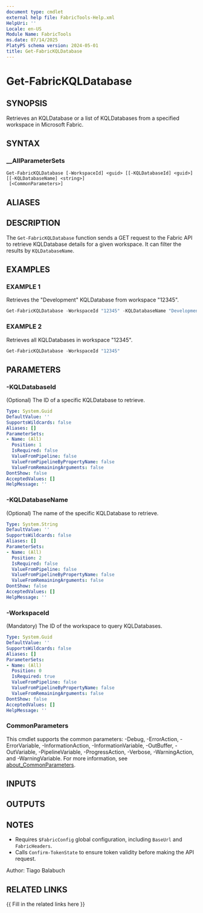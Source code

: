 ```yaml
---
document type: cmdlet
external help file: FabricTools-Help.xml
HelpUri: ''
Locale: en-US
Module Name: FabricTools
ms.date: 07/14/2025
PlatyPS schema version: 2024-05-01
title: Get-FabricKQLDatabase
---
```


# Get-FabricKQLDatabase

## SYNOPSIS

Retrieves an KQLDatabase or a list of KQLDatabases from a specified workspace in Microsoft Fabric.

## SYNTAX

### __AllParameterSets

```
Get-FabricKQLDatabase [-WorkspaceId] <guid> [[-KQLDatabaseId] <guid>] [[-KQLDatabaseName] <string>]
 [<CommonParameters>]
```

## ALIASES

## DESCRIPTION

The `Get-FabricKQLDatabase` function sends a GET request to the Fabric API to retrieve KQLDatabase details for a given workspace.
It can filter the results by `KQLDatabaseName`.

## EXAMPLES

### EXAMPLE 1

Retrieves the "Development" KQLDatabase from workspace "12345".

```powershell
Get-FabricKQLDatabase -WorkspaceId "12345" -KQLDatabaseName "Development"
```

### EXAMPLE 2

Retrieves all KQLDatabases in workspace "12345".

```powershell
Get-FabricKQLDatabase -WorkspaceId "12345"
```

## PARAMETERS

### -KQLDatabaseId

(Optional) The ID of a specific KQLDatabase to retrieve.

```yaml
Type: System.Guid
DefaultValue: ''
SupportsWildcards: false
Aliases: []
ParameterSets:
- Name: (All)
  Position: 1
  IsRequired: false
  ValueFromPipeline: false
  ValueFromPipelineByPropertyName: false
  ValueFromRemainingArguments: false
DontShow: false
AcceptedValues: []
HelpMessage: ''
```

### -KQLDatabaseName

(Optional) The name of the specific KQLDatabase to retrieve.

```yaml
Type: System.String
DefaultValue: ''
SupportsWildcards: false
Aliases: []
ParameterSets:
- Name: (All)
  Position: 2
  IsRequired: false
  ValueFromPipeline: false
  ValueFromPipelineByPropertyName: false
  ValueFromRemainingArguments: false
DontShow: false
AcceptedValues: []
HelpMessage: ''
```

### -WorkspaceId

(Mandatory) The ID of the workspace to query KQLDatabases.

```yaml
Type: System.Guid
DefaultValue: ''
SupportsWildcards: false
Aliases: []
ParameterSets:
- Name: (All)
  Position: 0
  IsRequired: true
  ValueFromPipeline: false
  ValueFromPipelineByPropertyName: false
  ValueFromRemainingArguments: false
DontShow: false
AcceptedValues: []
HelpMessage: ''
```

### CommonParameters

This cmdlet supports the common parameters: -Debug, -ErrorAction, -ErrorVariable,
-InformationAction, -InformationVariable, -OutBuffer, -OutVariable, -PipelineVariable,
-ProgressAction, -Verbose, -WarningAction, and -WarningVariable. For more information, see
[about_CommonParameters](https://go.microsoft.com/fwlink/?LinkID=113216).

## INPUTS

## OUTPUTS

## NOTES

- Requires `$FabricConfig` global configuration, including `BaseUrl` and `FabricHeaders`.
- Calls `Confirm-TokenState` to ensure token validity before making the API request.

Author: Tiago Balabuch

## RELATED LINKS

{{ Fill in the related links here }}

